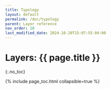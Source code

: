 ```yaml
---
title: Typology
layout: default
permalink: /doc/typology
parent: Layer reference
nav_order: 10
last_modified_date: 2024-10-20T15:07:55-04:00
---
```


# Layers: {{ page.title }}
{:.no_toc}


{% include page_toc.html collapsible=true %}
